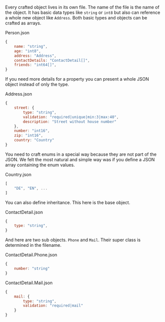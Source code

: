 Every crafted object lives in its own file. The name of the file is the name of the object. It has basic data types like `string` or `int8` but also can reference a whole new object like `Address`. Both basic types and objects can be crafted as arrays.

Person.json

```javascript
{
    name: "string",
    age: "int8",
    address: "Address",
    contactDetails: "ContactDetail[]",
    friends: "int64[]",
}
```

If you need more details for a property you can present a whole JSON object instead of only the type.

Address.json

```javascript
{
    street: {
        type: "string",
        validation: "required|unique|min:3|max:40",
        description: "Street without house number"
    },
    number: "int16",
    zip: "int16",
    country: "Country"
}
```

You need to craft enums in a special way because they are not part of the JSON. We felt the most natural and simple way was if you define a JSON array containing the enum values.

Country.json

```javascript
[
    "DE", "EN", ...
]
```

You can also define inheritance. This here is the base object.

ContactDetail.json

```javascript
{
    type: "string",
}
```

And here are two sub objects. `Phone` and `Mail`. Their super class is determined in the filename.

ContactDetail.Phone.json

```javascript
{
    number: "string"
}
```

ContactDetail.Mail.json

```javascript
{
    mail: {
        type: "string",
        validation: "required|mail"
    }
}
```

